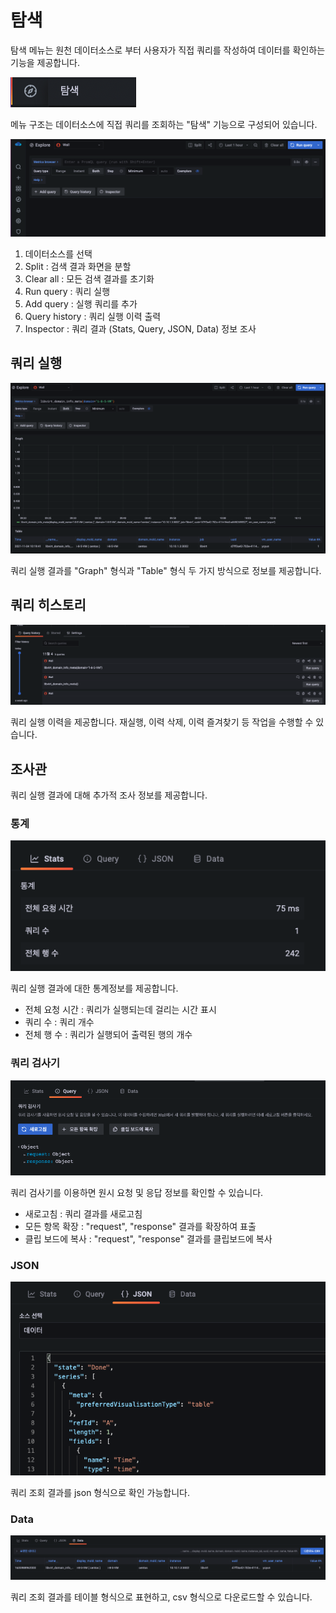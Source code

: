 # 탐색
탐색 메뉴는 원천 데이터소스로 부터 사용자가 직접 쿼리를 작성하여 데이터를 확인하는 기능을 제공합니다. 

![wall-dashboard-search-list](../../assets/images/wall-dashboard-dashboard-explore-meun.png)

메뉴 구조는 데이터소스에 직접 쿼리를 조회하는 "탐색" 기능으로 구성되어 있습니다.


![wall-dashboard-search-list](../../assets/images/wall-dashboard-dashboard-explore.png)

1) 데이터소스를 선택  
2) Split : 검색 결과 화면을 분할  
3) Clear all : 모든 검색 결과를 초기화  
4) Run query : 쿼리 실행  
5) Add query : 실행 쿼리를 추가  
6) Query history : 쿼리 실행 이력 출력  
7) Inspector : 쿼리 결과 (Stats, Query, JSON, Data) 정보 조사  

## 쿼리 실행

![wall-dashboard-search-list](../../assets/images/wall-dashboard-dashboard-explore_run_query.png)

쿼리 실행 결과를 "Graph" 형식과 "Table" 형식 두 가지 방식으로 정보를 제공합니다.

## 쿼리 히스토리

![wall-dashboard-search-list](../../assets/images/wall-dashboard-dashboard-explore_query_history.png)

쿼리 실행 이력을 제공합니다. 재실행, 이력 삭제, 이력 즐겨찾기 등 작업을 수행할 수 있습니다.

## 조사관

쿼리 실행 결과에 대해 추가적 조사 정보를 제공합니다.

### 통계

![wall-dashboard-search-list](../../assets/images/wall-dashboard-dashboard-explore_inspector_stats.png)

쿼리 실행 결과에 대한 통계정보를 제공합니다.

* 전체 요청 시간 : 쿼리가 실행되는데 걸리는 시간 표시
* 쿼리 수 : 쿼리 개수
* 전체 행 수 : 쿼리가 실행되어 출력된 행의 개수

### 쿼리 검사기

![wall-dashboard-search-list](../../assets/images/wall-dashboard-dashboard-explore_inspector_query.png)

쿼리 검사기를 이용하면 원시 요청 및 응답 정보를 확인할 수 있습니다.

* 새로고침 : 쿼리 결과를 새로고침
* 모든 항목 확장 : "request", "response" 결과를 확장하여 표출
* 클립 보드에 복사 : "request", "response" 결과를 클립보드에 복사


### JSON

![wall-dashboard-search-list](../../assets/images/wall-dashboard-dashboard-explore_inspector_json.png)

쿼리 조회 결과를 json 형식으로 확인 가능합니다.

### Data

![wall-dashboard-search-list](../../assets/images/wall-dashboard-dashboard-explore_inspector_data.png)

쿼리 조회 결과를 테이블 형식으로 표현하고, csv 형식으로 다운로드할 수 있습니다.


